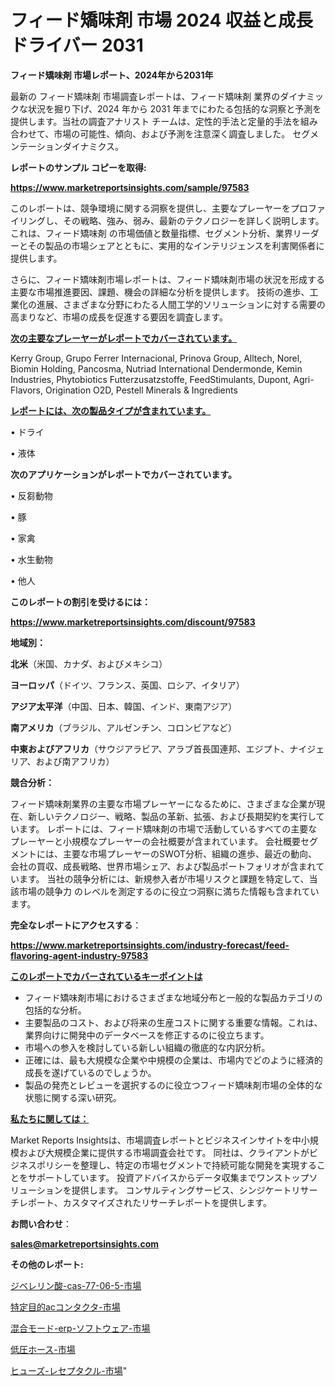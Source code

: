 # フィード矯味剤 市場 2024 収益と成長ドライバー 2031

<strong>フィード矯味剤 市場レポート、2024年から2031年</strong>

最新の フィード矯味剤 市場調査レポートは、フィード矯味剤 業界のダイナミックな状況を掘り下げ、2024 年から 2031 年までにわたる包括的な洞察と予測を提供します。当社の調査アナリスト チームは、定性的手法と定量的手法を組み合わせて、市場の可能性、傾向、および予測を注意深く調査しました。 セグメンテーションダイナミクス。



<strong>レポートのサンプル コピーを取得:</strong> <a href=https://www.marketreportsinsights.com/sample/97583>

<strong><u>https://www.marketreportsinsights.com/sample/97583</u></strong></a>

このレポートは、競争環境に関する洞察を提供し、主要なプレーヤーをプロファイリングし、その戦略、強み、弱み、最新のテクノロジーを詳しく説明します。 これは、フィード矯味剤 の市場価値と数量指標、セグメント分析、業界リーダーとその製品の市場シェアとともに、実用的なインテリジェンスを利害関係者に提供します。

さらに、フィード矯味剤市場レポートは、フィード矯味剤市場の状況を形成する主要な市場推進要因、課題、機会の詳細な分析を提供します。 技術の進歩、工業化の進展、さまざまな分野にわたる人間工学的ソリューションに対する需要の高まりなど、市場の成長を促進する要因を調査します。



<strong><u>次の主要なプレーヤーがレポートでカバーされています。</u></strong>

Kerry Group, Grupo Ferrer Internacional, Prinova Group, Alltech, Norel, Biomin Holding, Pancosma, Nutriad International Dendermonde, Kemin Industries, Phytobiotics Futterzusatzstoffe, FeedStimulants, Dupont, Agri-Flavors, Origination O2D, Pestell Minerals & Ingredients



<strong><u><b>レポートには、次の製品タイプが含まれています。</b></u></strong>

• ドライ

• 液体



<strong><b>次のアプリケーションがレポートでカバーされています。</b></strong>

• 反芻動物

• 豚

• 家禽

• 水生動物

• 他人



<strong><b>このレポートの割引を受けるには：</b></strong><a href=https://www.marketreportsinsights.com/discount/97583>

<strong><u>https://www.marketreportsinsights.com/discount/97583</u></strong></a>



<strong>地域別：</strong>



<strong>北米</strong>（米国、カナダ、およびメキシコ）



<strong>ヨーロッパ</strong>（ドイツ、フランス、英国、ロシア、イタリア）



<strong>アジア太平洋</strong>（中国、日本、韓国、インド、東南アジア）



<strong>南アメリカ</strong>（ブラジル、アルゼンチン、コロンビアなど）



<strong>中東およびアフリカ</strong>（サウジアラビア、アラブ首長国連邦、エジプト、ナイジェリア、および南アフリカ）



<strong>競合分析：</strong>

フィード矯味剤業界の主要な市場プレーヤーになるために、さまざまな企業が現在、新しいテクノロジー、戦略、製品の革新、拡張、および長期契約を実行しています。 レポートには、フィード矯味剤の市場で活動しているすべての主要なプレーヤーと小規模なプレーヤーの会社概要が含まれています。 会社概要セグメントには、主要な市場プレーヤーのSWOT分析、組織の進歩、最近の動向、会社の買収、成長戦略、世界市場シェア、および製品ポートフォリオが含まれています。 当社の競争分析には、新規参入者が市場リスクと課題を特定して、当該市場の競争力 のレベルを測定するのに役立つ洞察に満ちた情報も含まれています。



<strong>完全なレポートにアクセスする</strong>：

<a href=https://www.marketreportsinsights.com/industry-forecast/feed-flavoring-agent-industry-97583>

<strong><u>https://www.marketreportsinsights.com/industry-forecast/feed-flavoring-agent-industry-97583</u></strong></a>



<strong><u><b>このレポートでカバーされているキーポイントは</b></u></strong>
<ul>
  <li>フィード矯味剤市場におけるさまざまな地域分布と一般的な製品カテゴリの包括的な分析。</li>
  <li>主要製品のコスト、および将来の生産コストに関する重要な情報。これは、業界向けに開発中のデータベースを修正するのに役立ちます。</li>
  <li>市場への参入を検討している新しい組織の徹底的な内訳分析。</li>
  <li>正確には、最も大規模な企業や中規模の企業は、市場内でどのように経済的成長を遂げているのでしょうか。</li>
  <li>製品の発売とレビューを選択するのに役立つフィード矯味剤市場の全体的な状態に関する深い研究。</li>
</ul>


<strong><u><b>私たちに関しては：</b></u></strong>

Market Reports Insightsは、市場調査レポートとビジネスインサイトを中小規模および大規模企業に提供する市場調査会社です。 同社は、クライアントがビジネスポリシーを整理し、特定の市場セグメントで持続可能な開発を実現することをサポートしています。 投資アドバイスからデータ収集までワンストップソリューションを提供します。 コンサルティングサービス、シンジケートリサーチレポート、カスタマイズされたリサーチレポートを提供します。



<strong><b>お問い合わせ</b></strong>：

<a href=mailto:sales@marketreportsinsights.com>

<strong><u>sales@marketreportsinsights.com</u></strong></a>



<strong>その他のレポート:</strong>

<a href=https://www.linkedin.com/pulse/ジベレリン酸-cas-77-06-5-市場-2023-swot-分析と最新イノベーション-hvoqf/>ジベレリン酸-cas-77-06-5-市場</a>

<a href=https://www.linkedin.com/pulse/特定目的acコンタクタ-市場-2023-総利益と主要ベンダー-2030-analytics-achievers-24-analysis-ugfdf/>特定目的acコンタクタ-市場</a>

<a href=https://www.linkedin.com/pulse/混合モード-erp-ソフトウェア-市場-2023-新興市場-将来の動向と市場需要-1q0gf/>混合モード-erp-ソフトウェア-市場</a>

<a href=https://www.linkedin.com/pulse/低圧ホース-市場-2023-収益と成長ドライバー-2030-analytics-achievers-24-analysis-htwff/>低圧ホース-市場</a>

<a href=https://www.linkedin.com/pulse/ヒューズ-レセプタクル-市場-2023-swot-分析と成長率-2030-r07jf/>ヒューズ-レセプタクル-市場</a>"
